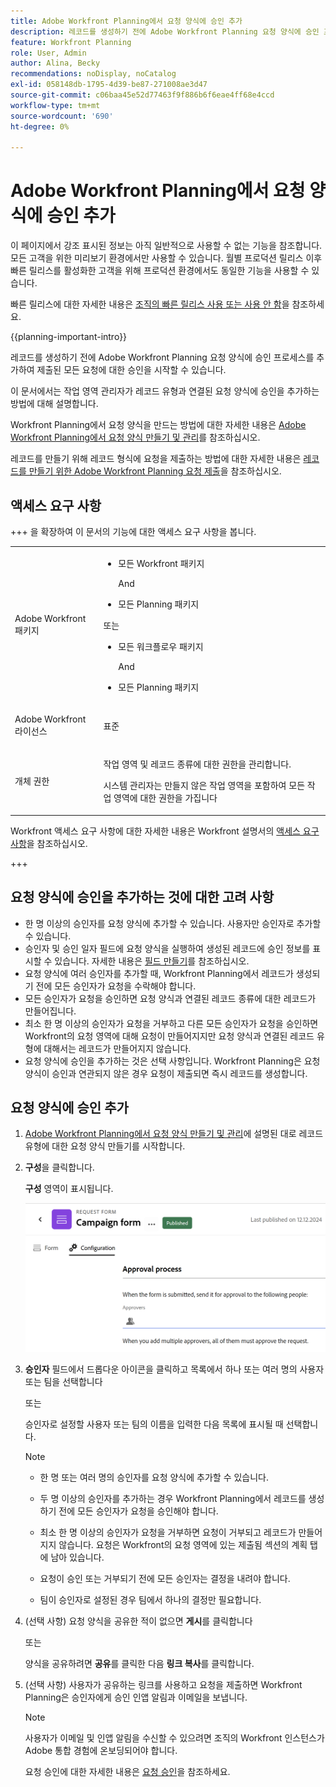 ```yaml
---
title: Adobe Workfront Planning에서 요청 양식에 승인 추가
description: 레코드를 생성하기 전에 Adobe Workfront Planning 요청 양식에 승인 프로세스를 추가하여 제출된 모든 요청에 대한 승인을 시작할 수 있습니다.
feature: Workfront Planning
role: User, Admin
author: Alina, Becky
recommendations: noDisplay, noCatalog
exl-id: 058148db-1795-4d39-be87-271008ae3d47
source-git-commit: c06baa45e52d77463f9f886b6f6eae4ff68e4ccd
workflow-type: tm+mt
source-wordcount: '690'
ht-degree: 0%

---
```


# Adobe Workfront Planning에서 요청 양식에 승인 추가

<!--update the metadata with real information when making this available in TOC and in the left nav-->

<!--take Preview and Production references at Production time-->

<span class="preview">이 페이지에서 강조 표시된 정보는 아직 일반적으로 사용할 수 없는 기능을 참조합니다. 모든 고객을 위한 미리보기 환경에서만 사용할 수 있습니다. 월별 프로덕션 릴리스 이후 빠른 릴리스를 활성화한 고객을 위해 프로덕션 환경에서도 동일한 기능을 사용할 수 있습니다. </span>

<span class="preview">빠른 릴리스에 대한 자세한 내용은 [조직의 빠른 릴리스 사용 또는 사용 안 함](/help/quicksilver/administration-and-setup/set-up-workfront/configure-system-defaults/enable-fast-release-process.md)을 참조하세요. </span>

{{planning-important-intro}}

레코드를 생성하기 전에 Adobe Workfront Planning 요청 양식에 승인 프로세스를 추가하여 제출된 모든 요청에 대한 승인을 시작할 수 있습니다.

이 문서에서는 작업 영역 관리자가 레코드 유형과 연결된 요청 양식에 승인을 추가하는 방법에 대해 설명합니다.

Workfront Planning에서 요청 양식을 만드는 방법에 대한 자세한 내용은 [Adobe Workfront Planning에서 요청 양식 만들기 및 관리](/help/quicksilver/planning/requests/create-request-form.md)를 참조하십시오.

레코드를 만들기 위해 레코드 형식에 요청을 제출하는 방법에 대한 자세한 내용은 [레코드를 만들기 위한 Adobe Workfront Planning 요청 제출](/help/quicksilver/planning/requests/submit-requests.md)을 참조하십시오.

## 액세스 요구 사항

+++ 을 확장하여 이 문서의 기능에 대한 액세스 요구 사항을 봅니다. 

<table style="table-layout:auto"> 
<col> 
</col> 
<col> 
</col> 
<tbody> 
<tr> 
   <td role="rowheader"><p>Adobe Workfront 패키지</p></td> 
   <td> 
<ul><li><p>모든 Workfront 패키지</p></li>
And
<li><p>모든 Planning 패키지</p></li></ul>
또는
<ul><li><p>모든 워크플로우 패키지</p></li>
And
<li><p>모든 Planning 패키지</p></li></ul>
   </td> </tr>

</tr> 
  <tr> 
   <td role="rowheader"><p>Adobe Workfront 라이선스</p></td> 
   <td><p>표준</p> 
  </td> 
  </tr> 
  <tr> 
   <td role="rowheader"><p>개체 권한</p></td> 
   <td>   <p>작업 영역 및 레코드 종류</a>에 대한 권한을 관리합니다. </p>  
   <p>시스템 관리자는 만들지 않은 작업 영역을 포함하여 모든 작업 영역에 대한 권한을 가집니다</p>  </td> 
  </tr>  
</tbody> 
</table>

Workfront 액세스 요구 사항에 대한 자세한 내용은 Workfront 설명서의 [액세스 요구 사항](/help/quicksilver/administration-and-setup/add-users/access-levels-and-object-permissions/access-level-requirements-in-documentation.md)을 참조하십시오.

+++

## 요청 양식에 승인을 추가하는 것에 대한 고려 사항

* 한 명 이상의 승인자를 요청 양식에 추가할 수 있습니다. 사용자만 승인자로 추가할 수 있습니다.
* 승인자 및 승인 일자 필드에 요청 양식을 실행하여 생성된 레코드에 승인 정보를 표시할 수 있습니다. 자세한 내용은 [필드 만들기](/help/quicksilver/planning/fields/create-fields.md)를 참조하십시오.
* 요청 양식에 여러 승인자를 추가할 때, Workfront Planning에서 레코드가 생성되기 전에 모든 승인자가 요청을 수락해야 합니다.
* 모든 승인자가 요청을 승인하면 요청 양식과 연결된 레코드 종류에 대한 레코드가 만들어집니다.
* 최소 한 명 이상의 승인자가 요청을 거부하고 다른 모든 승인자가 요청을 승인하면 Workfront의 요청 영역에 대해 요청이 만들어지지만 요청 양식과 연결된 레코드 유형에 대해서는 레코드가 만들어지지 않습니다.
* 요청 양식에 승인을 추가하는 것은 선택 사항입니다. Workfront Planning은 요청 양식이 승인과 연관되지 않은 경우 요청이 제출되면 즉시 레코드를 생성합니다.

## 요청 양식에 승인 추가

1. [Adobe Workfront Planning에서 요청 양식 만들기 및 관리](/help/quicksilver/planning/requests/create-request-form.md)에 설명된 대로 레코드 유형에 대한 요청 양식 만들기를 시작합니다.
1. **구성**&#x200B;을 클릭합니다.

   **구성** 영역이 표시됩니다.

   ![구성 탭](assets/configuration-tab.png)
1. **승인자** 필드에서 드롭다운 아이콘을 클릭하고 목록에서 하나 또는 여러 명의 사용자 또는 팀을 선택합니다

   또는

   승인자로 설정할 사용자 또는 팀의 이름을 입력한 다음 목록에 표시될 때 선택합니다.

   <!--most of the Note below is duplicated in the Create a request form article-->

   >[!NOTE]
   >
   >
   >* 한 명 또는 여러 명의 승인자를 요청 양식에 추가할 수 있습니다.
   >
   >* 두 명 이상의 승인자를 추가하는 경우 Workfront Planning에서 레코드를 생성하기 전에 모든 승인자가 요청을 승인해야 합니다.
   >
   >* 최소 한 명 이상의 승인자가 요청을 거부하면 요청이 거부되고 레코드가 만들어지지 않습니다. 요청은 Workfront의 요청 영역에 있는 제출됨 섹션의 계획 탭에 남아 있습니다.
   >
   >* 요청이 승인 또는 거부되기 전에 모든 승인자는 결정을 내려야 합니다.
   >
   >* 팀이 승인자로 설정된 경우 팀에서 하나의 결정만 필요합니다.


1. (선택 사항) 요청 양식을 공유한 적이 없으면 **게시**&#x200B;를 클릭합니다

   또는

   양식을 공유하려면 **공유**&#x200B;를 클릭한 다음 **링크 복사**&#x200B;를 클릭합니다.
1. (선택 사항) 사용자가 공유하는 링크를 사용하고 요청을 제출하면 Workfront Planning은 승인자에게 승인 인앱 알림과 이메일을 보냅니다.

   >[!NOTE]
   >
   >   사용자가 이메일 및 인앱 알림을 수신할 수 있으려면 조직의 Workfront 인스턴스가 Adobe 통합 경험에 온보딩되어야 합니다.


   요청 승인에 대한 자세한 내용은 [요청 승인](/help/quicksilver/planning/requests/approve-request.md)을 참조하세요.
